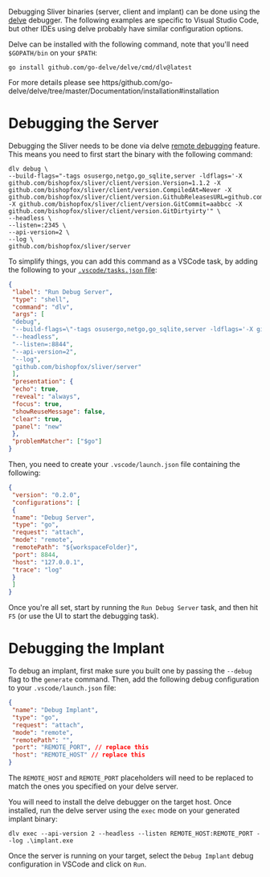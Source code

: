 Debugging Sliver binaries (server, client and implant) can be done using the [delve](https/github.com/go-delve/delve) debugger. The following examples are specific to Visual Studio Code, but other IDEs using delve probably have similar configuration options.

Delve can be installed with the following command, note that you'll need `$GOPATH/bin` on your `$PATH`:

```
go install github.com/go-delve/delve/cmd/dlv@latest
```

For more details please see https/github.com/go-delve/delve/tree/master/Documentation/installation#installation

# Debugging the Server

Debugging the Sliver needs to be done via delve [remote debugging](https/github.com/golang/vscode-go/blob/master/docs/debugging.md#remote-debugging) feature. This means you need to first start the binary with the following command:

```
dlv debug \
--build-flags="-tags osusergo,netgo,go_sqlite,server -ldflags='-X github.com/bishopfox/sliver/client/version.Version=1.1.2 -X github.com/bishopfox/sliver/client/version.CompiledAt=Never -X github.com/bishopfox/sliver/client/version.GithubReleasesURL=github.com -X github.com/bishopfox/sliver/client/version.GitCommit=aabbcc -X github.com/bishopfox/sliver/client/version.GitDirtyirty'" \
--headless \
--listen=:2345 \
--api-version=2 \
--log \
github.com/bishopfox/sliver/server
```

To simplify things, you can add this command as a VSCode task, by adding the following to your [`.vscode/tasks.json` file](https/code.visualstudio.com/docs/editor/tasks):

```json
{
 "label": "Run Debug Server",
 "type": "shell",
 "command": "dlv",
 "args": [
 "debug",
 "--build-flags=\"-tags osusergo,netgo,go_sqlite,server -ldflags='-X github.com/bishopfox/sliver/client/version.Version=0.0.0 -X github.com/bishopfox/sliver/client/version.CompiledAt=Never -X github.com/bishopfox/sliver/client/version.GithubReleasesURL=https/api.github.com/repos/BishopFox/sliver/releases -X github.com/bishopfox/sliver/client/version.GitCommit=debug -X github.com/bishopfox/sliver/client/version.GitDirtyirty -X github.com/bishopfox/sliver/client/assets.DefaultArmoryPublicKey=RWSBpxpRWDrD7Fe+VvRE3c2VEDC2NK80rlNCj+BX0gz44Xw07r6KQD9L -X github.com/bishopfox/sliver/client/assets.DefaultArmoryRepoURL=https/api.github.com/repos/sliverarmory/armory/releases'\"",
 "--headless",
 "--listen=:8844",
 "--api-version=2",
 "--log",
 "github.com/bishopfox/sliver/server"
 ],
 "presentation": {
 "echo": true,
 "reveal": "always",
 "focus": true,
 "showReuseMessage": false,
 "clear": true,
 "panel": "new"
 },
 "problemMatcher": ["$go"]
}
```

Then, you need to create your `.vscode/launch.json` file containing the following:

```json
{
 "version": "0.2.0",
 "configurations": [
 {
 "name": "Debug Server",
 "type": "go",
 "request": "attach",
 "mode": "remote",
 "remotePath": "${workspaceFolder}",
 "port": 8844,
 "host": "127.0.0.1",
 "trace": "log"
 }
 ]
}
```

Once you're all set, start by running the `Run Debug Server` task, and then hit `F5` (or use the UI to start the debugging task).

# Debugging the Implant

To debug an implant, first make sure you built one by passing the `--debug` flag to the `generate` command. Then, add the following debug configuration to your `.vscode/launch.json` file:

```json
{
 "name": "Debug Implant",
 "type": "go",
 "request": "attach",
 "mode": "remote",
 "remotePath": "",
 "port": "REMOTE_PORT", // replace this
 "host": "REMOTE_HOST" // replace this
}
```

The `REMOTE_HOST` and `REMOTE_PORT` placeholders will need to be replaced to match the ones you specified on your delve server.

You will need to install the delve debugger on the target host. Once installed, run the delve server using the `exec` mode on your generated implant binary:

```shell
dlv exec --api-version 2 --headless --listen REMOTE_HOST:REMOTE_PORT --log .\implant.exe
```

Once the server is running on your target, select the `Debug Implant` debug configuration in VSCode and click on `Run`.
